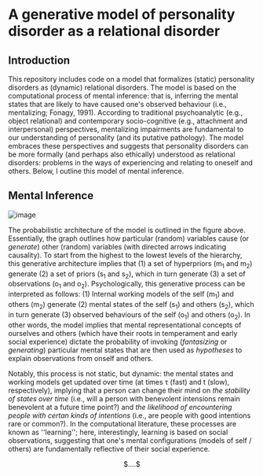 
# A generative model of personality disorder as a relational disorder

## Introduction
This repository includes code on a model that formalizes (static) personality disorders as (dynamic) relational disorders. The model is based on the computational process of mental inference: that is, inferring the mental states that are likely to have caused one's observed behaviour (i.e., mentalizing; Fonagy, 1991). According to traditional psychoanalytic (e.g., object relational) and contemporary socio-cognitive (e.g., attachment and interpersonal) perspectives, mentalizing impairments are fundamental to our understanding of personality (and its putative pathology). The model embraces these perspectives and suggests that personality disorders can be more formally (and perhaps also ethically) understood as relational disorders: problems in the ways of experiencing and relating to oneself and others. Below, I outline this model of mental inference. 

## Mental Inference

![image](https://github.com/user-attachments/assets/8b770367-8570-40d8-a83a-7b6b6bd11652)

The probabilistic architecture of the model is outlined in the figure above. Essentially, the graph outlines how particular (random) variables cause (or _generate_) other (random) variables (with directed arrows indicating causality). To start from the highest to the lowest levels of the hierarchy, this generative architecture implies that (1) a set of hyperpriors (m<sub>1</sub> and m<sub>2</sub>) generate (2) a set of priors (s<sub>1</sub> and s<sub>2</sub>), which in turn generate (3) a set of observations (o<sub>1</sub> and o<sub>2</sub>). Psychologically, this generative process can be interpreted as follows: (1) Internal working models of the self (m<sub>1</sub>) and others (m<sub>2</sub>) generate (2) mental states of the self (s<sub>1</sub>) and others (s<sub>2</sub>), which in turn generate (3) observed behaviours of the self (o<sub>1</sub>) and others (o<sub>2</sub>). In other words, the model implies that mental representational concepts of ourselves and others (which have their roots in temperament and early social experience) dictate the probability of invoking (_fantasizing_ or _generating_) particular mental states that are then used as _hypotheses_ to explain observations from onself and others. 

Notably, this process is not static, but dynamic: the mental states and working models get updated over time (at times τ (fast) and t (slow), respectively), implying that a person can change their mind on _the stability of states over time_ (i.e., will a person with benevolent intensions remain benevolent at a future time point?) and _the likelihood of encountering people with certan kinds of intentions_ (i.e., are people with good intentions rare or common?). In the computational literature, these processes are known as ''learning''; here, interestingly, learning is based on social observations, suggesting that one's mental configurations (models of self / others) are fundamentally reflective of their social experience. 



<p align="center">
$....$
</p>

